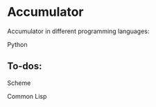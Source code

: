 Accumulator
===========

Accumulator in different programming languages:

Python

## To-dos:

Scheme

Common Lisp

